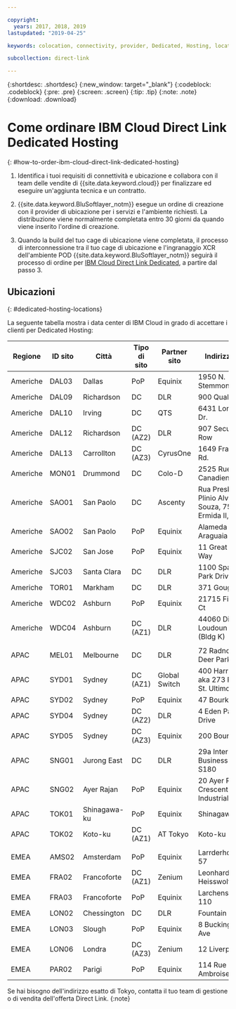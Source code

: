 ```yaml
---

copyright:
  years: 2017, 2018, 2019
lastupdated: "2019-04-25"

keywords: colocation, connectivity, provider, Dedicated, Hosting, locations, PoP, datacenter, data, center, contract, addendum

subcollection: direct-link

---
```


{:shortdesc: .shortdesc}
{:new_window: target="_blank"}
{:codeblock: .codeblock}
{:pre: .pre}
{:screen: .screen}
{:tip: .tip}
{:note: .note}
{:download: .download}

# Come ordinare IBM Cloud Direct Link Dedicated Hosting
{: #how-to-order-ibm-cloud-direct-link-dedicated-hosting}

1. Identifica i tuoi requisiti di connettività e ubicazione e collabora con il team delle vendite di {{site.data.keyword.cloud}} per finalizzare ed eseguire un'aggiunta tecnica e un contratto.
2. {{site.data.keyword.BluSoftlayer_notm}} esegue un ordine di creazione con il provider di ubicazione per i servizi e l'ambiente richiesti. La distribuzione viene normalmente completata entro 30 giorni da quando viene inserito l'ordine di creazione.

3. Quando la build del tuo cage di ubicazione viene completata, il processo di interconnessione tra il tuo cage di ubicazione e l'ingranaggio XCR dell'ambiente POD {{site.data.keyword.BluSoftlayer_notm}} seguirà il processo di ordine per [IBM Cloud Direct Link Dedicated](/docs/infrastructure/direct-link?topic=direct-link-how-to-order-ibm-cloud-direct-link-dedicated), a partire dal passo 3.

## Ubicazioni
{: #dedicated-hosting-locations}

La seguente tabella mostra i data center di IBM Cloud in grado di accettare i clienti per Dedicated Hosting:

| Regione | ID sito | Città | Tipo di sito | Partner sito | Indirizzo sito |
|-------|-------|-------|-------|-------|-------|
| Americhe | DAL03 | Dallas |	PoP |	Equinix |	1950 N. Stemmons |
| Americhe | DAL09 | Richardson | DC | DLR | 900 Quality Way |
| Americhe | DAL10 | Irving | DC | QTS | 6431 Longhorn Dr. |
| Americhe | DAL12 | Richardson |	DC (AZ2) | DLR | 907 Security Row |
| Americhe | DAL13 | Carrollton | DC (AZ3) | CyrusOne | 1649 Frankford Rd. |
| Americhe | MON01 | Drummond  | DC | Colo-D  | 2525 Rue Canadien |
| Americhe | SAO01 | San Paolo | DC | Ascenty | Rua Presbitero Plinio Alves de Souza, 757 J. Ermida II, Jundial|
| Americhe | SAO02 | San Paolo | PoP | Equinix | Alameda Araguaia |
| Americhe | SJC02 | San Jose |	PoP |	Equinix |	11 Great Oaks Way |
| Americhe | SJC03 | Santa Clara | DC | DLR | 1100 Space Park Drive |
| Americhe | TOR01 | Markham | DC | DLR | 371 Gough Rd. |
| Americhe | WDC02 | Ashburn | PoP | Equinix | 21715 Filigree Ct |
| Americhe | WDC04 | Ashburn | DC (AZ1) | DLR | 44060 Digital Loudoun Plaza (Bldg K) |
|  |  |  |  |  |  |
| APAC | MEL01 |  Melbourne  |  DC |  DLR |  72 Radnor Drive, Deer Park |
| APAC |  SYD01 |  Sydney | DC (AZ1) | Global Switch  |  400 Harris Street aka 273 Pyrmont St. Ultimo |
| APAC |	SYD02 |	 Sydney |	PoP |	Equinix |	47 Bourke Rd |
| APAC |	SYD04 |	 Sydney |	DC (AZ2) |	DLR |	4 Eden Park Drive |
| APAC |	SYD05 |	 Sydney |	DC (AZ3) |	Equinix |	200 Bourke Rd |
| APAC |  SNG01 |  Jurong East |  DC | DLR |  29a International Business Park, S180 |
| APAC |  SNG02 |	Ayer Rajan	| PoP |	Equinix |	20 Ayer Rajan Crescent Industrial Park |
| APAC | TOK01 |	Shinagawa-ku | PoP | Equinix |	Shinagawa-ku |
| APAC | TOK02  |  Koto-ku | DC (AZ1) | AT Tokyo  |  Koto-ku |
|  |  |  |  |  |  |
| EMEA | AMS02 |	Amsterdam |	PoP |	Equinix |	Larrderhoogtweg 57 |
| EMEA | FRA02  | Francoforte |  DC (AZ1) | Zenium   | Leonhard - Heisswolf Str. 4 |
| EMEA | FRA03 |	Francoforte |	PoP |	Equinix |	Larchenstrasse 110 |
| EMEA | LON02  | Chessington | DC  | DLR  |  Fountain Court |
| EMEA | LON03 | Slough |	PoP |	Equinix |	8 Buckingham Ave |
| EMEA | LON06 | Londra |	DC (AZ3) |	Zenium |	12 Liverpool Rd |
| EMEA | PAR02 | Parigi | PoP | Equinix |	114 Rue Ambroise Croizat |


Se hai bisogno dell'indirizzo esatto di Tokyo, contatta il tuo team di gestione o di vendita dell'offerta Direct Link.
{:note}

